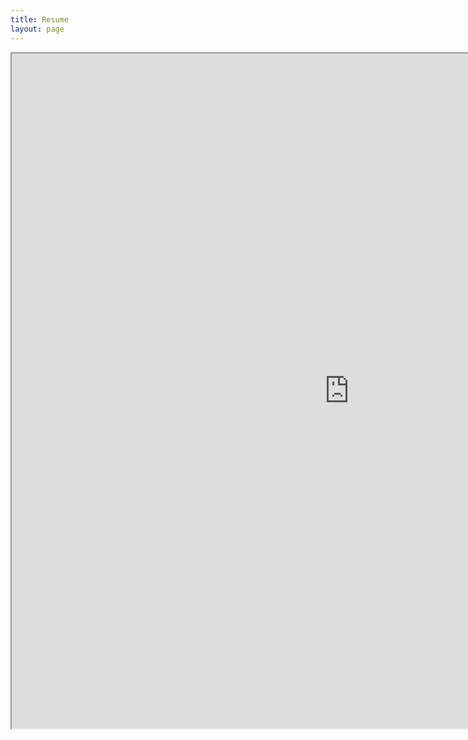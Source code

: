 ```yaml
---
title: Resume
layout: page
---
```


<!--- <embed  height="100%" width="100%" src="https://lithrion.github.io/_assets/Resume.pdf" type="application/pdf" /> --->
<iframe src="https://lithrion.github.io/_assets/Resume.pdf" height="1080" width="1080"></iframe>
